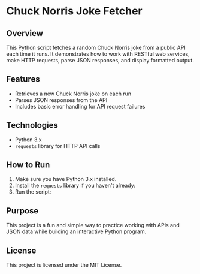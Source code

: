# Chuck Norris Joke Fetcher

## Overview

This Python script fetches a random Chuck Norris joke from a public API each time it runs. It demonstrates how to work with RESTful web services, make HTTP requests, parse JSON responses, and display formatted output.

## Features

- Retrieves a new Chuck Norris joke on each run
- Parses JSON responses from the API
- Includes basic error handling for API request failures

## Technologies

- Python 3.x
- `requests` library for HTTP API calls

## How to Run

1. Make sure you have Python 3.x installed.
2. Install the `requests` library if you haven't already:
3. Run the script:

## Purpose

This project is a fun and simple way to practice working with APIs and JSON data while building an interactive Python program.

## License

This project is licensed under the MIT License.
